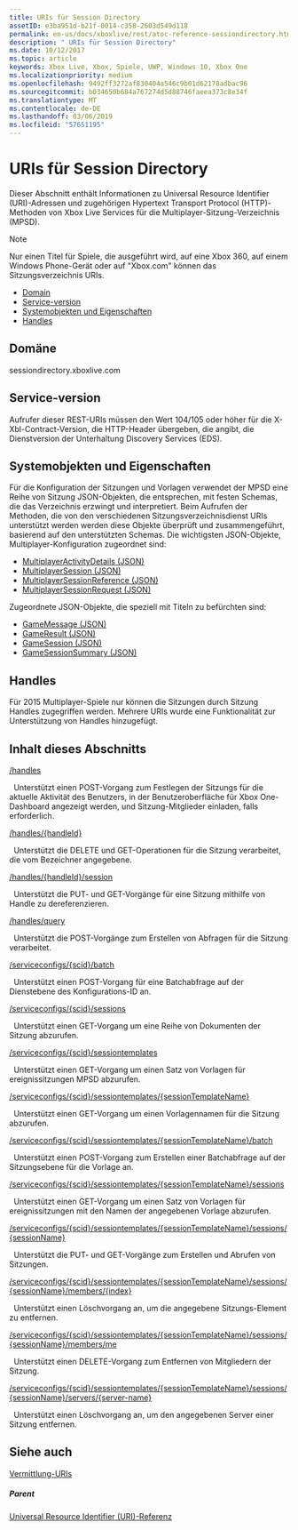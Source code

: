 ```yaml
---
title: URIs für Session Directory
assetID: e3ba951d-b21f-0014-c358-2603d549d118
permalink: en-us/docs/xboxlive/rest/atoc-reference-sessiondirectory.html
description: " URIs für Session Directory"
ms.date: 10/12/2017
ms.topic: article
keywords: Xbox Live, Xbox, Spiele, UWP, Windows 10, Xbox One
ms.localizationpriority: medium
ms.openlocfilehash: 9492ff3272af830404a546c9b01d62178adbac96
ms.sourcegitcommit: b034650b684a767274d5d88746faeea373c8e34f
ms.translationtype: MT
ms.contentlocale: de-DE
ms.lasthandoff: 03/06/2019
ms.locfileid: "57651195"
---
```

# <a name="session-directory-uris"></a>URIs für Session Directory

Dieser Abschnitt enthält Informationen zu Universal Resource Identifier (URI)-Adressen und zugehörigen Hypertext Transport Protocol (HTTP)-Methoden von Xbox Live Services für die Multiplayer-Sitzung-Verzeichnis (MPSD).


> [!NOTE] 
> Nur einen Titel für Spiele, die ausgeführt wird, auf eine Xbox 360, auf einem Windows Phone-Gerät oder auf "Xbox.com" können das Sitzungsverzeichnis URIs.  


  * [Domain](#ID4EUB)
  * [Service-version](#ID4EZB)
  * [Systemobjekten und Eigenschaften](#ID4EAC)
  * [Handles](#ID4EBE)

<a id="ID4EUB"></a>


## <a name="domain"></a>Domäne
sessiondirectory.xboxlive.com  
<a id="ID4EZB"></a>


## <a name="service-version"></a>Service-version

Aufrufer dieser REST-URIs müssen den Wert 104/105 oder höher für die X-Xbl-Contract-Version, die HTTP-Header übergeben, die angibt, die Dienstversion der Unterhaltung Discovery Services (EDS).

<a id="ID4EAC"></a>


## <a name="system-objects-and-properties"></a>Systemobjekten und Eigenschaften

Für die Konfiguration der Sitzungen und Vorlagen verwendet der MPSD eine Reihe von Sitzung JSON-Objekten, die entsprechen, mit festen Schemas, die das Verzeichnis erzwingt und interpretiert. Beim Aufrufen der Methoden, die von den verschiedenen Sitzungsverzeichnisdienst URIs unterstützt werden werden diese Objekte überprüft und zusammengeführt, basierend auf den unterstützten Schemas. Die wichtigsten JSON-Objekte, Multiplayer-Konfiguration zugeordnet sind:

   *  [MultiplayerActivityDetails (JSON)](../../json/json-multiplayeractivitydetails.md)
   *  [MultiplayerSession (JSON)](../../json/json-multiplayersession.md)
   *  [MultiplayerSessionReference (JSON)](../../json/json-multiplayersessionreference.md)
   *  [MultiplayerSessionRequest (JSON)](../../json/json-multiplayersessionrequest.md)


Zugeordnete JSON-Objekte, die speziell mit Titeln zu befürchten sind:

   *  [GameMessage (JSON)](../../json/json-gamemessage.md)
   *  [GameResult (JSON)](../../json/json-gameresult.md)
   *  [GameSession (JSON)](../../json/json-gamesession.md)
   *  [GameSessionSummary (JSON)](../../json/json-gamesessionsummary.md)


<a id="ID4EBE"></a>


## <a name="handles"></a>Handles

Für 2015 Multiplayer-Spiele nur können die Sitzungen durch Sitzung Handles zugegriffen werden. Mehrere URIs wurde eine Funktionalität zur Unterstützung von Handles hinzugefügt.  
<a id="ID4EFE"></a>


## <a name="in-this-section"></a>Inhalt dieses Abschnitts

[/handles](uri-handles.md)

&nbsp;&nbsp;Unterstützt einen POST-Vorgang zum Festlegen der Sitzungs für die aktuelle Aktivität des Benutzers, in der Benutzeroberfläche für Xbox One-Dashboard angezeigt werden, und Sitzung-Mitglieder einladen, falls erforderlich.

[/handles/{handleId}](uri-handleshandleid.md)

&nbsp;&nbsp;Unterstützt die DELETE und GET-Operationen für die Sitzung verarbeitet, die vom Bezeichner angegebene.

[/handles/{handleId}/session](uri-handleshandleidsession.md)

&nbsp;&nbsp;Unterstützt die PUT- und GET-Vorgänge für eine Sitzung mithilfe von Handle zu dereferenzieren.

[/handles/query](uri-handlesquery.md)

&nbsp;&nbsp;Unterstützt die POST-Vorgänge zum Erstellen von Abfragen für die Sitzung verarbeitet.

[/serviceconfigs/{scid}/batch](uri-serviceconfigsscidbatch.md)

&nbsp;&nbsp;Unterstützt einen POST-Vorgang für eine Batchabfrage auf der Dienstebene des Konfigurations-ID an.

[/serviceconfigs/{scid}/sessions](uri-serviceconfigsscidsessions.md)

&nbsp;&nbsp;Unterstützt einen GET-Vorgang um eine Reihe von Dokumenten der Sitzung abzurufen.

[/serviceconfigs/{scid}/sessiontemplates](uri-serviceconfigsscidsessiontemplates.md)

&nbsp;&nbsp;Unterstützt einen GET-Vorgang um einen Satz von Vorlagen für ereignissitzungen MPSD abzurufen.

[/serviceconfigs/{scid}/sessiontemplates/{sessionTemplateName}](uri-serviceconfigsscidsessiontemplatessessiontemplatename.md)

&nbsp;&nbsp;Unterstützt einen GET-Vorgang um einen Vorlagennamen für die Sitzung abzurufen.

[/serviceconfigs/{scid}/sessiontemplates/{sessionTemplateName}/batch](uri-serviceconfigscidsessiontemplatessessiontemplatenamebatch.md)

&nbsp;&nbsp;Unterstützt einen POST-Vorgang zum Erstellen einer Batchabfrage auf der Sitzungsebene für die Vorlage an.

[/serviceconfigs/{scid}/sessiontemplates/{sessionTemplateName}/sessions](uri-serviceconfigsscidsessiontemplatessessiontemplatenamesessions.md)

&nbsp;&nbsp;Unterstützt einen GET-Vorgang um einen Satz von Vorlagen für ereignissitzungen mit den Namen der angegebenen Vorlage abzurufen.

[/serviceconfigs/{scid}/sessiontemplates/{sessionTemplateName}/sessions/{sessionName}](uri-serviceconfigsscidsessiontemplatessessiontemplatenamesessionssessionname.md)

&nbsp;&nbsp;Unterstützt die PUT- und GET-Vorgänge zum Erstellen und Abrufen von Sitzungen.

[/serviceconfigs/{scid}/sessiontemplates/{sessionTemplateName}/sessions/{sessionName}/members/{index}](uri-serviceconfigsscidsessiontemplatessessiontemplatenamesessionnamemembersindex.md)

&nbsp;&nbsp;Unterstützt einen Löschvorgang an, um die angegebene Sitzungs-Element zu entfernen.

[/serviceconfigs/{scid}/sessiontemplates/{sessionTemplateName}/sessions/{sessionName}/members/me](uri-serviceconfigsscidsessiontemplatessessiontemplatenamesessionssessionnamemembersme.md)

&nbsp;&nbsp;Unterstützt einen DELETE-Vorgang zum Entfernen von Mitgliedern der Sitzung.

[/serviceconfigs/{scid}/sessiontemplates/{sessionTemplateName}/sessions/{sessionName}/servers/{server-name}](uri-serviceconfigsscidsessiontemplatessessiontemplatenamesessionnamemembersservername.md)

&nbsp;&nbsp;Unterstützt einen Löschvorgang an, um den angegebenen Server einer Sitzung entfernen.

<a id="ID4ESF"></a>


## <a name="see-also"></a>Siehe auch

<a id="ID4EUF"></a>

   [Vermittlung-URIs](../matchtickets/atoc-reference-matchtickets.md)


<a id="ID4E1F"></a>


##### <a name="parent"></a>Parent

[Universal Resource Identifier (URI)-Referenz](../atoc-xboxlivews-reference-uris.md)
